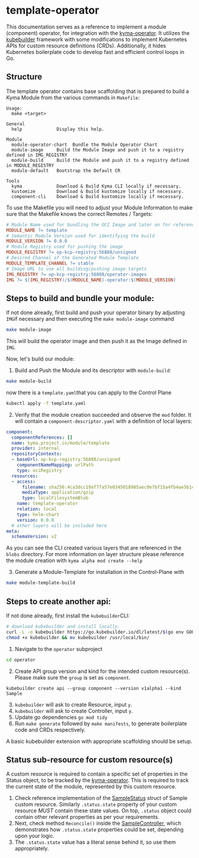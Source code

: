 # template-operator

This documentation serves as a reference to implement a module (component) operator, for integration with the [kyma-operator](https://github.com/kyma-project/kyma-operator/tree/main/operator).
It utilizes the [kubebuilder](https://book.kubebuilder.io/) framework with some modifications to implement Kubernetes APIs for custom resource definitions (CRDs). 
Additionally, it hides Kubernetes boilerplate code to develop fast and efficient control loops in Go.

## Structure

The template operator contains base scaffolding that is prepared to build a Kyma Module from the various commands in `Makefile`:

```
Usage:
  make <target>

General
  help             Display this help.

Module
  module-operator-chart  Bundle the Module Operator Chart
  module-image     Build the Module Image and push it to a registry defined in IMG_REGISTRY
  module-build     Build the Module and push it to a registry defined in MODULE_REGISTRY
  module-default   Bootstrap the Default CR

Tools
  kyma             Download & Build Kyma CLI locally if necessary.
  kustomize        Download & Build kustomize locally if necessary.
  component-cli    Download & Build kustomize locally if necessary.
```

To use the Makefile you will need to adjust your Module Information to make sure that the Makefile knows the correct Remotes / Targets:

```makefile
# Module Name used for bundling the OCI Image and later on for referencing in the Kyma Modules
MODULE_NAME ?= template
# Semantic Module Version used for identifying the build
MODULE_VERSION ?= 0.0.0
# Module Registry used for pushing the image
MODULE_REGISTRY ?= op-kcp-registry:56888/unsigned
# Desired Channel of the Generated Module Template
MODULE_TEMPLATE_CHANNEL ?= stable
# Image URL to use all building/pushing image targets
IMG_REGISTRY ?= op-kcp-registry:56888/operator-images
IMG ?= $(IMG_REGISTRY)/$(MODULE_NAME)-operator:$(MODULE_VERSION)
```

## Steps to build and bundle your module:

If not done already, first build and push your operator binary by adjusting `IMG`if necessary and then executing the `make module-image` command

```sh
make module-image
```

This will build the operator image and then push it as the Image defined in `IMG`.

Now, let's build our module:

1. Build and Push the Module and its descriptor with `module-build`:

```sh
make module-build
```

now there is a `template.yaml`that you can apply to the Control Plane

```sh
kubectl apply -f template.yaml
```

2. Verify that the module creation succeeded and observe the `mod` folder. It will contain a `component-descriptor.yaml` with a definition of local layers:

```yaml
component:
  componentReferences: []
  name: kyma.project.io/module/template
  provider: internal
  repositoryContexts:
  - baseUrl: op-kcp-registry:56888/unsigned
    componentNameMapping: urlPath
    type: ociRegistry
  resources:
  - access:
      filename: sha256:4ca3dcc19af77a57e0345018985aec0e7bf15a4fb4ae5b1c5392b45ea013c59a
      mediaType: application/gzip
      type: localFilesystemBlob
    name: template-operator
    relation: local
    type: helm-chart
    version: 0.0.0
  # other layers will be included here
meta:
  schemaVersion: v2
```

As you can see the CLI created various layers that are referenced in the `blobs` directory. For more information on layer structure please reference the module creation with `kyma alpha mod create --help`

3. Generate a Module-Template for installation in the Control-Plane with

```sh
make module-template-build
```

## Steps to create another api:

If not done already, first install the `kubebuilder`CLI:

```bash
# download kubebuilder and install locally.
curl -L -o kubebuilder https://go.kubebuilder.io/dl/latest/$(go env GOOS)/$(go env GOARCH)
chmod +x kubebuilder && mv kubebuilder /usr/local/bin/
```

1. Navigate to the `operator` subproject

```sh
cd operator
```

2. Create API group version and kind for the intended custom resource(s). Please make sure the `group` is set as `component`.

```
kubebuilder create api --group component --version v1alpha1 --kind Sample
```

3. `kubebuilder` will ask to create Resource, input `y`.
4. `kubebuilder` will ask to create Controller, input `y`.
5. Update go dependencies `go mod tidy `
6. Run `make generate` followed by `make manifests`, to generate boilerplate code and CRDs respectively.

A basic kubebuilder extension with appropriate scaffolding should be setup.

## Status sub-resource for custom resource(s)

A custom resource is required to contain a specific set of properties in the Status object, to be tracked by the [kyma-operator](https://github.com/kyma-project/kyma-operator/tree/main/operator).
This is required to track the current state of the module, represented by this custom resource.

1. Check reference implementation of the [SampleStatus](./api/v1alpha1/sample_types.go) struct of Sample custom resource. Similarly `.status.state` property of your custom resource *MUST* contain these state values.
On top, `.status` object could contain other relevant properties as per your requirements.
2. Next, check method `Reconcile()` inside the [SampleController](./controllers/sample_controller.go), which demonstrates how `.status.state` properties could be set, depending upon your logic.
3. The `.status.state` value has a literal sense behind it, so use them appropriately.